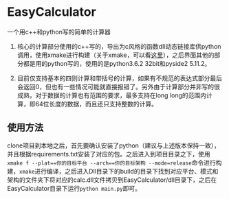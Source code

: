 # EasyCalculator

一个用c++和python写的简单的计算器

1. 核心的计算部分使用的c++写的，导出为c风格的函数dll动态链接库供python调用，使用xmake进行构建（关于xmake，可以看[这里](https://github.com/xmake-io/xmake)），之后界面其他的部分都是用的python写的，使用的是python3.6.2 32bit和pyside2 5.11.2。

2. 目前仅支持基本的四则计算和带括号的计算，如果有不规范的表达式部分最后会返回0，但也有一些情况可能就直接报错了。另外由于计算部分并非写的很成熟，对于数据的计算也有范围的要求，最多支持在long long的范围内计算，即64位长度的数据，而且还只支持整数的计算。

## 使用方法
clone项目到本地之后，首先要确认安装了python（建议与上述版本保持一致），并且根据requirements.txt安装了对应的包。之后进入到项目目录之下，使用`xmake f --plat==你的目标平台 --arch==你的目标架构 --mode=release`命令进行构建，`xmake`进行编译，之后进入Dll目录下的build的目录下找到对应平台、模式和架构的文件夹下将对应的calc.dll文件拷贝到EasyCalculator/dll目录下，之后在EasyCalculator目录下运行`python main.py`即可。